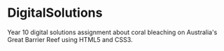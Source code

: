 # DigitalSolutions
Year 10 digital solutions assignment about coral bleaching on Australia's Great Barrier Reef using HTML5 and CSS3.


